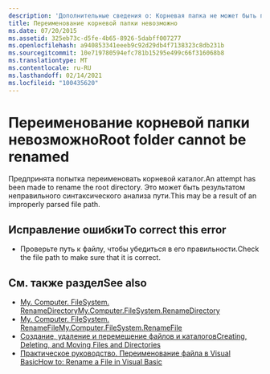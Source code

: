 ```yaml
---
description: 'Дополнительные сведения о: Корневая папка не может быть переименована'
title: Переименование корневой папки невозможно
ms.date: 07/20/2015
ms.assetid: 325eb73c-d5fe-4b65-8926-5dabff007277
ms.openlocfilehash: a940853341eeeb9c92d29db4f7138323c8db231b
ms.sourcegitcommit: 10e719780594efc781b15295e499c66f316068b8
ms.translationtype: MT
ms.contentlocale: ru-RU
ms.lasthandoff: 02/14/2021
ms.locfileid: "100435620"
---
```

# <a name="root-folder-cannot-be-renamed"></a><span data-ttu-id="287c7-103">Переименование корневой папки невозможно</span><span class="sxs-lookup"><span data-stu-id="287c7-103">Root folder cannot be renamed</span></span>

<span data-ttu-id="287c7-104">Предпринята попытка переименовать корневой каталог.</span><span class="sxs-lookup"><span data-stu-id="287c7-104">An attempt has been made to rename the root directory.</span></span> <span data-ttu-id="287c7-105">Это может быть результатом неправильного синтаксического анализа пути.</span><span class="sxs-lookup"><span data-stu-id="287c7-105">This may be a result of an improperly parsed file path.</span></span>  
  
## <a name="to-correct-this-error"></a><span data-ttu-id="287c7-106">Исправление ошибки</span><span class="sxs-lookup"><span data-stu-id="287c7-106">To correct this error</span></span>  
  
- <span data-ttu-id="287c7-107">Проверьте путь к файлу, чтобы убедиться в его правильности.</span><span class="sxs-lookup"><span data-stu-id="287c7-107">Check the file path to make sure that it is correct.</span></span>  
  
## <a name="see-also"></a><span data-ttu-id="287c7-108">См. также раздел</span><span class="sxs-lookup"><span data-stu-id="287c7-108">See also</span></span>

- [<span data-ttu-id="287c7-109">My. Computer. FileSystem. RenameDirectory</span><span class="sxs-lookup"><span data-stu-id="287c7-109">My.Computer.FileSystem.RenameDirectory</span></span>](xref:Microsoft.VisualBasic.MyServices.FileSystemProxy.RenameDirectory%2A)
- [<span data-ttu-id="287c7-110">My. Computer. FileSystem. RenameFile</span><span class="sxs-lookup"><span data-stu-id="287c7-110">My.Computer.FileSystem.RenameFile</span></span>](xref:Microsoft.VisualBasic.MyServices.FileSystemProxy.RenameFile%2A)
- [<span data-ttu-id="287c7-111">Создание, удаление и перемещение файлов и каталогов</span><span class="sxs-lookup"><span data-stu-id="287c7-111">Creating, Deleting, and Moving Files and Directories</span></span>](../developing-apps/programming/drives-directories-files/creating-deleting-and-moving-files-and-directories.md)
- [<span data-ttu-id="287c7-112">Практическое руководство. Переименование файла в Visual Basic</span><span class="sxs-lookup"><span data-stu-id="287c7-112">How to: Rename a File in Visual Basic</span></span>](../developing-apps/programming/drives-directories-files/how-to-rename-a-file.md)
